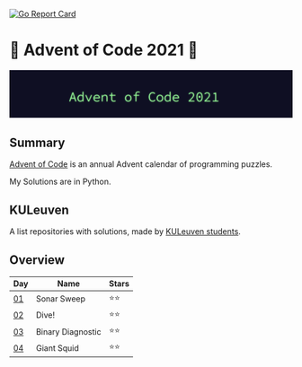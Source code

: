 [![Go Report Card](https://goreportcard.com/badge/github.com/orfeasa/advent-of-code-2021)](https://goreportcard.com/report/github.com/orfeasa/advent-of-code-2021)

# 🎄 Advent of Code 2021 🎄

![AoC2021 logo](https://raw.githubusercontent.com/orfeasa/advent-of-code-2021/master/header.png)

## Summary

[Advent of Code](http://adventofcode.com/) is an annual Advent calendar of programming puzzles.

My Solutions are in Python.

## KULeuven
A list repositories with solutions, made by [KULeuven students](https://github.com/informatica-kul/aoc-2021).




## Overview

| Day                                       | Name        | Stars |
| ----------------------------------------- | ----------- | ------ |
| [01](https://adventofcode.com/2021/day/1) | Sonar Sweep | ⭐⭐    |
| [02](https://adventofcode.com/2021/day/2) | Dive!       | ⭐⭐    |
| [03](https://adventofcode.com/2021/day/3)  | Binary Diagnostic | ⭐⭐                                        |
| [04](https://adventofcode.com/2021/day/4)  |  Giant Squid           | ⭐⭐                                        |
<!--
| [05](https://adventofcode.com/2021/day/5)  |             | ⭐⭐                                        |
| [06](https://adventofcode.com/2021/day/6)  |             | ⭐⭐                                        |
| [07](https://adventofcode.com/2021/day/7)  |             | ⭐⭐                                        |
| [08](https://adventofcode.com/2021/day/8)  |             | ⭐⭐                                        |
| [09](https://adventofcode.com/2021/day/9)  |             | ⭐⭐                                        |
| [10](https://adventofcode.com/2021/day/10) |             | ⭐⭐                                        |
| [11](https://adventofcode.com/2021/day/11) |             | ⭐⭐                                        |
| [12](https://adventofcode.com/2021/day/12) |             | ⭐⭐                                        |
| [13](https://adventofcode.com/2021/day/13) |             | ⭐⭐                                        |
| [14](https://adventofcode.com/2021/day/14) |             | ⭐⭐                                        |
| [15](https://adventofcode.com/2021/day/15) |             | ⭐⭐                                        |
| [16](https://adventofcode.com/2021/day/16) |             | ⭐⭐                                        |
| [17](https://adventofcode.com/2021/day/17) |             | ⭐⭐                                        |
| [18](https://adventofcode.com/2021/day/18) |             | ⭐⭐                                        |
| [19](https://adventofcode.com/2021/day/19) |             | ⭐⭐                                        |
| [20](https://adventofcode.com/2021/day/20) |             | ⭐⭐                                        |
| [21](https://adventofcode.com/2021/day/21) |             | ⭐⭐                                        |
| [22](https://adventofcode.com/2021/day/22) |             | ⭐⭐                                        |
| [23](https://adventofcode.com/2021/day/23) |             | ⭐⭐                                        |
| [24](https://adventofcode.com/2021/day/24) |             | ⭐⭐                                        |
| [25](https://adventofcode.com/2021/day/25) |             | ⭐⭐                                        | -->

